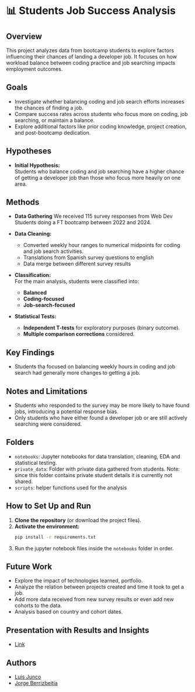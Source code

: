 # 📊 Students Job Success Analysis

## Overview
This project analyzes data from bootcamp students to explore factors influencing their chances of landing a developer job. It focuses on how workload balance between coding practice and job searching impacts employment outcomes.

## Goals
- Investigate whether balancing coding and job search efforts increases the chances of finding a job.
- Compare success rates across students who focus more on coding, job searching, or maintain a balance.
- Explore additional factors like prior coding knowledge, project creation, and post-bootcamp dedication.

## Hypotheses
- **Initial Hypothesis:**  
  Students who balance coding and job searching have a higher chance of getting a developer job than those who focus more heavily on one area.
  
## Methods

- **Data Gathering**
  We received 115 survey responses from Web Dev Students doing a FT bootcamp between 2022 and 2024.

- **Data Cleaning:**  
  - Converted weekly hour ranges to numerical midpoints for coding and job search activities.
  - Translations from Spanish survey questions to english
  - Data merge between different survey results
  
- **Classification:**  
  For the main analysis, students were classified into:
  - **Balanced**
  - **Coding-focused**
  - **Job-search-focused**
  
- **Statistical Tests:**
  - **Independent T-tests** for exploratory purposes (binary outcome).
  - **Multiple comparison corrections** considered.

## Key Findings
- Students tha focused on balancing weekly hours in coding and job search had generally more changes to getting a job.

## Notes and Limitations
- Students who responded to the survey may be more likely to have found jobs, introducing a potential response bias.
- Only students who have either found a developer job or are still actively searching were considered.

## Folders
- `notebooks`: Jupyter notebooks for data translation, cleaning, EDA and statistical testing.
- `private_data`: Folder with private data gathered from students. Note: since this folder contains private student details it is currently not shared.
- `scripts`: helper functions used for the analysis

## How to Set Up and Run
1. **Clone the repository** (or download the project files).
2. **Activate the environment:**
   ```bash
   pip install -r requirements.txt
   ```
3. Run the jupyter notebook files inside the `notebooks` folder in order.

## Future Work
- Explore the impact of technologies learned, portfolio.
- Analyze the relation between projects created and time it took to get a job.
- Add more data received from new survey results or even add new cohorts to the data.
- Analysis based on country and cohort dates.

## Presentation with Results and Insights

- [Link](https://www.canva.com/design/DAGlqiRxxjg/g7iHQW6AVmda5iFw43W6jw/edit?utm_content=DAGlqiRxxjg&utm_campaign=designshare&utm_medium=link2&utm_source=sharebutton)

## Authors

- [Luis Junco](https://github.com/luisjunco)
- [Jorge Berrizbeitia](https://github.com/jorgeberrizbeitia)